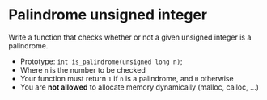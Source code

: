 # Palindrome unsigned integer

Write a function that checks whether or not a given unsigned integer is a palindrome.

- Prototype: `int is_palindrome(unsigned long n)`;
- Where `n` is the number to be checked
- Your function must return `1` if `n` is a palindrome, and `0` otherwise
- You are **not allowed** to allocate memory dynamically (malloc, calloc, …)
